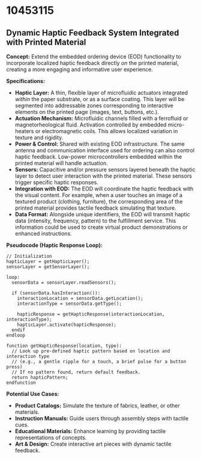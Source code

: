 # 10453115

## Dynamic Haptic Feedback System Integrated with Printed Material

**Concept:** Extend the embedded ordering device (EOD) functionality to incorporate localized haptic feedback directly *on* the printed material, creating a more engaging and informative user experience.

**Specifications:**

*   **Haptic Layer:** A thin, flexible layer of microfluidic actuators integrated *within* the paper substrate, or as a surface coating. This layer will be segmented into addressable zones corresponding to interactive elements on the printed page (images, text, buttons, etc.).
*   **Actuation Mechanism:** Microfluidic channels filled with a ferrofluid or magnetorheological fluid. Activation controlled by embedded micro-heaters or electromagnetic coils. This allows localized variation in texture and rigidity.
*   **Power & Control:** Shared with existing EOD infrastructure. The same antenna and communication interface used for ordering can also control haptic feedback. Low-power microcontrollers embedded within the printed material will handle actuation.
*   **Sensors:** Capacitive and/or pressure sensors layered beneath the haptic layer to detect user interaction with the printed material. These sensors trigger specific haptic responses.
*   **Integration with EOD:** The EOD will coordinate the haptic feedback with the visual content.  For example, when a user touches an image of a textured product (clothing, furniture), the corresponding area of the printed material provides tactile feedback simulating that texture.
*   **Data Format:**  Alongside unique identifiers, the EOD will transmit haptic data (intensity, frequency, pattern) to the fulfillment service. This information could be used to create virtual product demonstrations or enhanced instructions.

**Pseudocode (Haptic Response Loop):**

```
// Initialization
hapticLayer = getHapticLayer();
sensorLayer = getSensorLayer();

loop:
  sensorData = sensorLayer.readSensors();

  if (sensorData.hasInteraction()):
    interactionLocation = sensorData.getLocation();
    interactionType = sensorData.getType();

    hapticResponse = getHapticResponse(interactionLocation, interactionType);
    hapticLayer.activate(hapticResponse);
  endif
endloop

function getHapticResponse(location, type):
  // Look up pre-defined haptic pattern based on location and interaction type
  // (e.g., a gentle ripple for a touch, a brief pulse for a button press)
  // If no pattern found, return default feedback.
  return hapticPattern;
endfunction
```

**Potential Use Cases:**

*   **Product Catalogs:** Simulate the texture of fabrics, leather, or other materials.
*   **Instruction Manuals:** Guide users through assembly steps with tactile cues.
*   **Educational Materials:** Enhance learning by providing tactile representations of concepts.
*   **Art & Design:** Create interactive art pieces with dynamic tactile feedback.